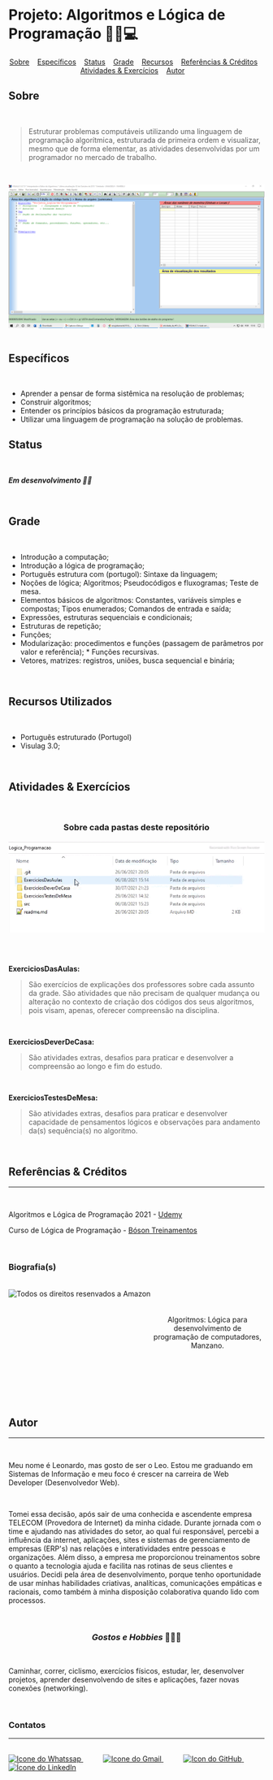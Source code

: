 # Projeto: Algoritmos e Lógica de Programação 👨‍💻💻

<div align=center>
    <a href="#sobre" align=center>Sobre</a>&nbsp;&nbsp;&nbsp;
    <a href="#especificos" align=center>Específicos</a>&nbsp;&nbsp;&nbsp;
    <a href="#status" align=center>Status</a>&nbsp;&nbsp;&nbsp;
    <a href="#grade" align=center>Grade</a>&nbsp;&nbsp;&nbsp;
    <a href="#recursos" align=center>Recursos</a>&nbsp;&nbsp;&nbsp;
    <a href="#referencias-creditos" align=center>Referências & Créditos</a>&nbsp;&nbsp;&nbsp; 
    <a href="#atividades-exercicios" align=center>Atividades & Exercícios</a>&nbsp;&nbsp;&nbsp;
    <a href="#autor" align=center>Autor</a>
    &nbsp;&nbsp;&nbsp; 
</div>

<h2 id="sobre">Sobre</h2><br>

> <p>Estruturar problemas computáveis utilizando uma linguagem de programação algorítmica, estruturada de primeira ordem e visualizar, mesmo que de forma elementar, as atividades desenvolvidas por um programador no mercado de trabalho.<p>

<br>

<img src="demost/capa.png" align=center><br><br>

<h2 id="especificos">Específicos</h2><br>

* Aprender a pensar de forma sistêmica na resolução de problemas; 
* Construir algoritmos;
* Entender os princípios básicos da programação estruturada;
* Utilizar uma linguagem de programação na solução de problemas.</p>

<h2 id="status">Status</h2><br>

***Em desenvolvimento 🚀🚧***

<br>

<h2 id="grade">Grade</h2><br>

* Introdução a  computação; 
* Introdução  a  lógica  de  programação;  
* Português estrutura com (portugol):  Sintaxe  da  linguagem;  
* Noções  de  lógica;  Algoritmos; Pseudocódigos  e  fluxogramas;  Teste  de  mesa. 
* Elementos  básicos  de  algoritmos:  Constantes,  variáveis  simples  e  compostas;  Tipos  enumerados; Comandos  de  entrada  e  saída;  
* Expressões,  estruturas  sequenciais  e  condicionais;  
* Estruturas  de repetição;  
* Funções;
* Modularização:  procedimentos  e funções  (passagem  de  parâmetros  por  valor  e  referência);  * Funções  recursivas. 
* Vetores,  matrizes: registros, uniões,  busca  sequencial  e  binária;

<br>

<h2 id="recursos">Recursos Utilizados</h2><br>

* Português estruturado (Portugol)
* Visulag 3.0; 
<br>


<h2 id="atividades-exercicios">Atividades & Exercícios</h2><br>

<h3 align=center>Sobre cada pastas deste repositório</h3>

<img src="demost/pastas.gif" align=center>


<br><br>

<p><strong>ExerciciosDasAulas:</strong></p> 

> São exercícios de explicações dos professores sobre cada assunto da grade. São atividades que não precisam de qualquer mudança ou alteração no contexto de criação dos códigos dos seus algoritmos, pois visam, apenas, oferecer compreensão na disciplina.

<br>

<p><strong>ExerciciosDeverDeCasa:</strong></p> 

> São atividades extras, desafios para praticar e desenvolver a compreensão ao longo e fim do estudo.

<br>

<p><strong>ExerciciosTestesDeMesa:</strong></p> 

> São atividades extras, desafios para praticar e desenvolver capacidade de pensamentos lógicos e observações para andamento da(s) sequência(s) no algoritmo.

<br>

<h2 id="referencias-creditos">Referências & Créditos</h2><hr><br>

Algoritmos e Lógica de Programação 2021 - [Udemy](https://www.udemy.com/share/102erG2@FG5KV2FZSFEJdE9AAmJNfRRuYFQ=/)

Curso de Lógica de Programação - [Bóson Treinamentos](https://youtube.com/playlist?list=PLucm8g_ezqNpYL-z-lutCuBplhx9aqkdd)

<br>
<h3>Biografia(s)</h3><br>
<div align=center>
    <img src="https://images-na.ssl-images-amazon.com/images/I/51hqFlSTFzL._SX356_BO1,204,203,200_.jpg" height=200em target="_blank" align=left title="Todos os direitos resenvados a Amazon"><br><br><br>   
    Algoritmos: Lógica para desenvolvimento de programação de computadores, Manzano. 
</div>
<br><br><br><br><br><br>

<h2 id="autor">Autor</h2><hr><br>

<p> Meu nome é Leonardo, mas gosto de ser o Leo. Estou me graduando em Sistemas de Informação e meu foco é crescer na carreira de Web Developer (Desenvolvedor Web).</p><br>

<p> Tomei essa decisão, após sair de uma conhecida e ascendente empresa TELECOM (Provedora de Internet) da minha cidade. Durante jornada com o time e ajudando nas atividades do setor, ao qual fui responsável, percebi a influência da internet, aplicações, sites e sistemas de gerenciamento de empresas (ERP's) nas relações e interatividades entre pessoas e organizações. Além disso, a empresa me proporcionou treinamentos sobre o quanto a tecnologia ajuda e facilita nas rotinas de seus clientes e usuários. Decidi pela área de desenvolvimento, porque tenho oportunidade de usar minhas habilidades criativas, analíticas, comunicações empáticas e racionais, como também à minha disposição colaborativa quando lido com processos.</p><br>


<h3 align=center><i>Gostos e Hobbies </i>📖🙋‍♂️</h3><br> 

Caminhar, correr, ciclismo, exercícios físicos, estudar, ler, desenvolver projetos, aprender desenvolvendo de sites e aplicações, fazer novas conexões (networking).</p><br>

<div>
    <h3><strong>Contatos</strong></h3><hr><br>    
    <a href="https://api.whatsapp.com/send?l=pt-BR&phone=5585988511269&text=Prazer%2C%20sou%20Leonardo%20Ara%C3%BAjo%2C%20mas%20gosto%20de%20ser%20chamado%20por%20Leo.%0ASou%20universit%C3%A1rio%20de%20Sistemas%20de%20Informa%C3%A7%C3%A3o%2C%0A%0AComo%20posso%20ajudar%3F">
        <img  src="https://i.imgur.com/YyLyMPi.png" height="30em" title="Icone do Whatssap">
    </a>
    &nbsp;&nbsp;&nbsp;&nbsp;&nbsp;&nbsp;&nbsp;&nbsp;&nbsp;
     <a href="mailto:araujoleonardo310@gmail.com">
        <img src="https://i.imgur.com/tLI3d6L.png" height="30em" title="Icone do Gmail">
    </a>
    &nbsp;&nbsp;&nbsp;&nbsp;&nbsp;&nbsp;&nbsp;&nbsp;&nbsp;
    <a href="https://github.com/araujoleonardo310">
        <img  src="https://i.imgur.com/LpVinhs.png" height="30em" title="Icon do GitHub">
    </a>   
    &nbsp;&nbsp;&nbsp;&nbsp;&nbsp;&nbsp;&nbsp;&nbsp;&nbsp;
    <a href="https://www.linkedin.com/in/leonardoaraujo310/">
        <img src="https://i.imgur.com/HlqBmV8.png" height="30em" title="Ícone do LinkedIn">
    </a>
</div>

